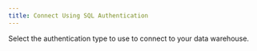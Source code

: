 ```yaml
---
title: Connect Using SQL Authentication
---
```



Select the authentication type to use to connect to your data  warehouse.
